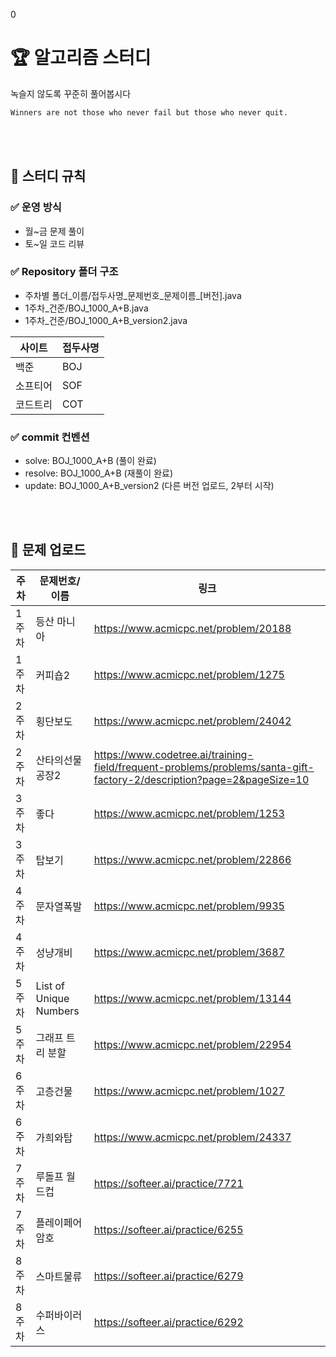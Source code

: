 0
# 🏆 알고리즘 스터디
녹슬지 않도록 꾸준히 풀어봅시다
```markdown
Winners are not those who never fail but those who never quit.
```

<br />
<br />

## 📌 스터디 규칙

### ✅ 운영 방식

- 월~금 문제 풀이
- 토~일 코드 리뷰

### ✅ Repository 폴더 구조

- 주차별 폴더_이름/접두사명_문제번호_문제이름_[버전].java
- 1주차_건준/BOJ_1000_A+B.java
- 1주차_건준/BOJ_1000_A+B_version2.java

|사이트|접두사명|
|---|---|
|백준|BOJ|
|소프티어|SOF|
|코드트리|COT|

### ✅ commit 컨벤션

- solve: BOJ_1000_A+B (풀이 완료)
- resolve: BOJ_1000_A+B (재풀이 완료)
- update: BOJ_1000_A+B_version2 (다른 버전 업로드, 2부터 시작)

<br />
<br />

## 📖 문제 업로드
|주차|문제번호/이름|링크|
|-----|-----------------|----|
|1주차|등산 마니아|https://www.acmicpc.net/problem/20188|
|1주차|커피숍2|https://www.acmicpc.net/problem/1275|
|2주차|횡단보도|https://www.acmicpc.net/problem/24042|
|2주차|산타의선물공장2|https://www.codetree.ai/training-field/frequent-problems/problems/santa-gift-factory-2/description?page=2&pageSize=10|
|3주차|좋다|https://www.acmicpc.net/problem/1253|
|3주차|탑보기|https://www.acmicpc.net/problem/22866|
|4주차|문자열폭발|https://www.acmicpc.net/problem/9935|
|4주차|성냥개비|https://www.acmicpc.net/problem/3687|
|5주차|List of Unique Numbers|https://www.acmicpc.net/problem/13144|
|5주차|그래프 트리 분할|https://www.acmicpc.net/problem/22954|
|6주차|고층건물|https://www.acmicpc.net/problem/1027|
|6주차|가희와탑|https://www.acmicpc.net/problem/24337|
|7주차|루돌프 월드컵|https://softeer.ai/practice/7721|
|7주차|플레이페어 암호|https://softeer.ai/practice/6255|
|8주차|스마트물류|https://softeer.ai/practice/6279|
|8주차|수퍼바이러스|https://softeer.ai/practice/6292|
